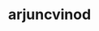 ---
title: arjuncvinod
github: https://github.com/arjuncvinod
mode: dark
transition: 3s
score: 93.2
archetype:
- Cool Banner
- Badges | Tags | Icons
- Little Bit of Everything
- editor’s Choice
---